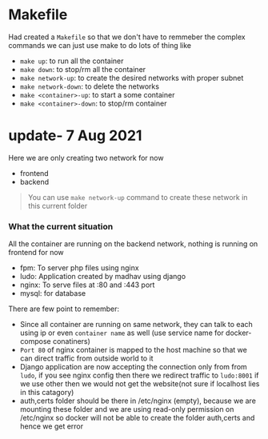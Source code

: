 # Makefile
Had created a `Makefile` so that we don't have to remmeber the complex commands we can just use make to do lots of thing like
- `make up`: to run all the container
- `make down`: to stop/rm all the container
- `make network-up`: to create the desired networks with proper subnet
- `make network-down`: to delete the networks
- `make <container>-up`: to start a some container
- `make <container>-down`: to stop/rm container

# update- 7 Aug 2021
Here we are only creating two network for now
- frontend
- backend

> You can use `make network-up` command to create these network in this current folder

### What the current situation
All the container are running on the backend network, nothing is running on frontend for now
- fpm: To server php files using nginx
- ludo: Application created by madhav using django
- nginx: To serve files at :80 and :443 port
- mysql: for database

There are few point to remember:
- Since all container are running on same network, they can talk to each using ip or even `container name` as well (use service name for docker-compose conatiners)
- `Port 80` of nginx container is mapped to the host machine so that we can direct traffic from outside world to it
- Django application are now accepting the connection only from from `ludo`, if you see nginx config then there we redirect traffic to `ludo:8001` if we use other then we would not get the website(not sure if localhost lies in this catagory)
- auth,certs folder should be there in /etc/nginx (empty), because we are mounting these folder and we are using read-only permission on /etc/nginx so docker will not be able to create the folder auth,certs and hence we get error
